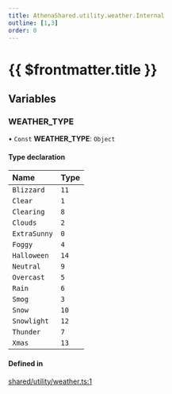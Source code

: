 ```yaml
---
title: AthenaShared.utility.weather.Internal
outline: [1,3]
order: 0
---
```


# {{ $frontmatter.title }}


## Variables

### WEATHER\_TYPE

• `Const` **WEATHER\_TYPE**: `Object`

#### Type declaration

| Name | Type |
| :------ | :------ |
| `Blizzard` | ``11`` |
| `Clear` | ``1`` |
| `Clearing` | ``8`` |
| `Clouds` | ``2`` |
| `ExtraSunny` | ``0`` |
| `Foggy` | ``4`` |
| `Halloween` | ``14`` |
| `Neutral` | ``9`` |
| `Overcast` | ``5`` |
| `Rain` | ``6`` |
| `Smog` | ``3`` |
| `Snow` | ``10`` |
| `Snowlight` | ``12`` |
| `Thunder` | ``7`` |
| `Xmas` | ``13`` |

#### Defined in

[shared/utility/weather.ts:1](https://github.com/Stuyk/altv-athena/blob/fd05e62/src/core/shared/utility/weather.ts#L1)
